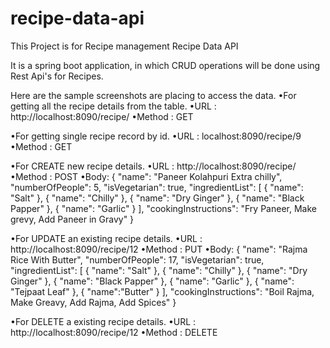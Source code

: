 # recipe-data-api
This Project is for Recipe management
Recipe Data API

It is a spring boot application, in which CRUD operations will be done using Rest Api's for Recipes.

Here are the sample screenshots are placing to access the data.
•For getting all the recipe details from the table.
•URL : http://localhost:8090/recipe/
•Method : GET




•For getting single recipe  record by id.
•URL : localhost:8090/recipe/9
•Method : GET




•For CREATE new recipe details.
•URL : http://localhost:8090/recipe/
•Method : POST
•Body: {
    "name": "Paneer Kolahpuri Extra chilly",
    "numberOfPeople": 5,
    "isVegetarian": true,
    "ingredientList": [
        {
            "name": "Salt"
        },
        {
            "name": "Chilly"
        },
        {
            "name": "Dry Ginger"
        },
        {
            "name": "Black Papper"
        },
        {
            "name": "Garlic"
        }
    ],
    "cookingInstructions": "Fry Paneer, Make grevy, Add Paneer in Gravy"
}

•For UPDATE an existing recipe details.
•URL : http://localhost:8090/recipe/12
•Method : PUT
•Body: {
    "name": "Rajma Rice With Butter",
    "numberOfPeople": 17,
    "isVegetarian": true,
    "ingredientList": [
        {
            "name": "Salt"
        },
        {
            "name": "Chilly"
        },
        {
            "name": "Dry Ginger"
        },
        {
            "name": "Black Papper"
        },
        {
            "name": "Garlic"
        },
        {
            "name": "Tejpaat Leaf"
        },
        {
            "name":"Butter"
        }
    ],
    "cookingInstructions": "Boil Rajma, Make Greavy, Add Rajma, Add Spices"
}




•For DELETE a existing recipe details.
•URL : http://localhost:8090/recipe/12
•Method : DELETE
